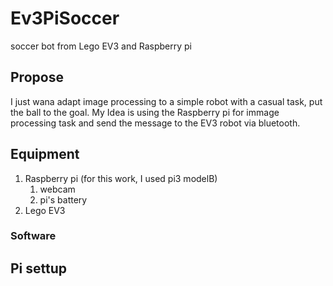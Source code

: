 # Ev3PiSoccer
soccer bot from Lego EV3 and Raspberry pi

## Propose
I just wana adapt image processing to a simple robot with a casual task, put the ball to the goal. My Idea is using the Raspberry pi for immage processing task and send the message to the EV3 robot via bluetooth. 

## Equipment
1. Raspberry pi (for this work, I used pi3 modelB)
    1. webcam
    1. pi's battery
1. Lego EV3 

### Software
## Pi settup
